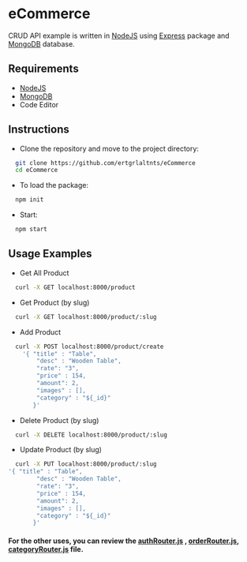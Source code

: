# eCommerce

CRUD API example is written in [NodeJS](https://nodejs.org/en/) using [Express](https://expressjs.com) 
package and [MongoDB](https://www.mongodb.com) database.

## Requirements
- [NodeJS](https://nodejs.org/en/)
- [MongoDB](https://www.mongodb.com)
- Code Editor

## Instructions

- Clone the repository and move to the project directory:
 ```bash
   git clone https://github.com/ertgrlaltnts/eCommerce
   cd eCommerce
 ```
- To load the package:
 ```bash
   npm init
 ```
- Start:
 ```bash
   npm start
 ```
  
## Usage Examples
-  Get All Product
  ```bash
    curl -X GET localhost:8000/product
  ```
-  Get Product (by slug)
  ```bash
    curl -X GET localhost:8000/product/:slug
  ```
-  Add Product
  ```bash
    curl -X POST localhost:8000/product/create
      '{ "title" : "Table",
          "desc" : "Wooden Table",
          "rate": "3",
          "price" : 154,
          "amount": 2,
          "images" : [],
          "category" : "${_id}"
         }'
  ```
-  Delete Product (by slug)
  ```bash
    curl -X DELETE localhost:8000/product/:slug
  ```
-  Update Product (by slug)
  ```bash
    curl -X PUT localhost:8000/product/:slug
  '{ "title" : "Table",
          "desc" : "Wooden Table",
          "rate": "3",
          "price" : 154,
          "amount": 2,
          "images" : [],
          "category" : "${_id}"
         }'
  ```
  
 #### For the other uses, you can review the [authRouter.js](https://github.com/ertgrlaltnts/eCommerce/blob/main/routers/authRouter.js) , [orderRouter.js](https://github.com/ertgrlaltnts/eCommerce/blob/main/routers/orderRouter.js), [categoryRouter.js](https://github.com/ertgrlaltnts/eCommerce/blob/main/routers/categoryRouter.js) file.
